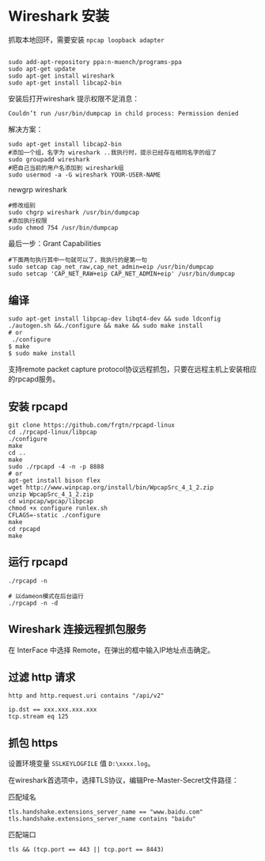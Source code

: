 # Wireshark 安装

抓取本地回环，需要安装 `npcap loopback adapter`
##

```shell
sudo add-apt-repository ppa:n-muench/programs-ppa
sudo apt-get update
sudo apt-get install wireshark
sudo apt-get install libcap2-bin
```

安装后打开wireshark 提示权限不足消息：

`Couldn’t run /usr/bin/dumpcap in child process: Permission denied`

解决方案：
```shell
sudo apt-get install libcap2-bin
#添加一个组，名字为 wireshark ..我执行时，提示已经存在相同名字的组了
sudo groupadd wireshark  
#把自己当前的用户名添加到 wireshark组
sudo usermod -a -G wireshark YOUR-USER-NAME
```

newgrp wireshark
```shell
#修改组别
sudo chgrp wireshark /usr/bin/dumpcap
#添加执行权限
sudo chmod 754 /usr/bin/dumpcap
```

最后一步：Grant Capabilities
```shell
#下面两句执行其中一句就可以了，我执行的是第一句
sudo setcap cap_net_raw,cap_net_admin=eip /usr/bin/dumpcap
sudo setcap 'CAP_NET_RAW+eip CAP_NET_ADMIN+eip' /usr/bin/dumpcap
```

## 编译

```shell
sudo apt-get install libpcap-dev libqt4-dev && sudo ldconfig  
./autogen.sh &&./configure && make && sudo make install  
# or
 ./configure
$ make
$ sudo make install
```

支持remote packet capture protocol协议远程抓包，只要在远程主机上安装相应的rpcapd服务。

## 安装 rpcapd
```shell
git clone https://github.com/frgtn/rpcapd-linux
cd ./rpcapd-linux/libpcap
./configure
make
cd ..
make
sudo ./rpcapd -4 -n -p 8888
# or
apt-get install bison flex
wget http://www.winpcap.org/install/bin/WpcapSrc_4_1_2.zip
unzip WpcapSrc_4_1_2.zip
cd winpcap/wpcap/libpcap
chmod +x configure runlex.sh
CFLAGS=-static ./configure
make
cd rpcapd
make
```

## 运行 rpcapd

```shell
./rpcapd -n

# 以dameon模式在后台运行
./rpcapd -n -d 
```

## Wireshark 连接远程抓包服务

在 InterFace 中选择 Remote，在弹出的框中输入IP地址点击确定。

## 过滤 http 请求

```shell
http and http.request.uri contains "/api/v2"
```

```shell
ip.dst == xxx.xxx.xxx.xxx
tcp.stream eq 125
```

## 抓包 https

设置环境变量 `SSLKEYLOGFILE` 值 `D:\xxxx.log`。

在wireshark首选项中，选择TLS协议，编辑Pre-Master-Secret文件路径：

匹配域名
```shell
tls.handshake.extensions_server_name == "www.baidu.com"
tls.handshake.extensions_server_name contains "baidu"
```

匹配端口
```shell
tls && (tcp.port == 443 || tcp.port == 8443)
```
